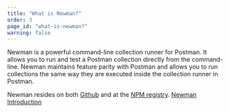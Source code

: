 ```yaml
---
title: "What is Newman?"
order: 3
page_id: "what-is-newman?"
warning: false
---
```


Newman is a powerful command-line collection runner for Postman. It allows you to run and test a Postman collection directly from the command-line. Newman maintains feature parity with Postman and allows you to run collections the same way they are executed inside the collection runner in Postman.

Newman resides on both [Github](https://github.com/postmanlabs/newman) and at the [NPM registry](https://www.npmjs.org/package/newman).
[Newman Introduction](https://www.getpostman.com/docs/newman_intro)
